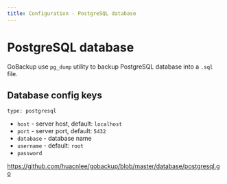 ```yaml
---
title: Configuration - PostgreSQL database
---
```


# PostgreSQL database

GoBackup use `pg_dump` utility to backup PostgreSQL database into a `.sql` file.

## Database config keys

`type: postgresql`

- `host` - server host, default: `localhost`
- `port` - server port, default: `5432`
- `database` - database name
- `username` - default: `root`
- `password`


https://github.com/huacnlee/gobackup/blob/master/database/postgresql.go
